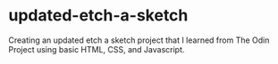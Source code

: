 # updated-etch-a-sketch
Creating an updated etch a sketch project that I learned from The Odin Project using basic HTML, CSS, and Javascript.
